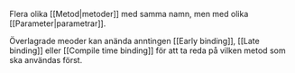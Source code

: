 Flera olika [[Metod|metoder]] med samma namn, men med olika [[Parameter|parametrar]].

Överlagrade meoder kan anända anntingen [[Early binding]], [[Late binding]] eller [[Compile time binding]] för att ta reda på vilken metod som ska användas först.
